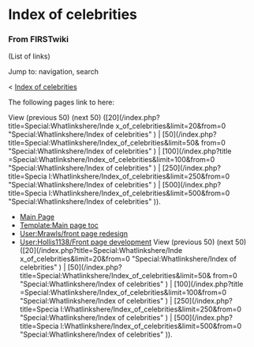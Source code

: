 # Index of celebrities

### From FIRSTwiki

(List of links)

Jump to: navigation, search

&lt; [Index of celebrities](/index.php?title=Index_of_celebrities&redirect=no
"Index of celebrities" )  

The following pages link to here:

View (previous 50) (next 50) ([20](/index.php?title=Special:Whatlinkshere/Inde
x_of_celebrities&limit=20&from=0 "Special:Whatlinkshere/Index of celebrities"
) | [50](/index.php?title=Special:Whatlinkshere/Index_of_celebrities&limit=50&
from=0 "Special:Whatlinkshere/Index of celebrities" ) | [100](/index.php?title
=Special:Whatlinkshere/Index_of_celebrities&limit=100&from=0
"Special:Whatlinkshere/Index of celebrities" ) | [250](/index.php?title=Specia
l:Whatlinkshere/Index_of_celebrities&limit=250&from=0
"Special:Whatlinkshere/Index of celebrities" ) | [500](/index.php?title=Specia
l:Whatlinkshere/Index_of_celebrities&limit=500&from=0
"Special:Whatlinkshere/Index of celebrities" )).

  * [Main Page](/index.php/Main_Page "Main Page" )
  * [Template:Main page toc](/index.php/Template:Main_page_toc "Template:Main page toc" )
  * [User:Mrawls/front page redesign](/index.php/User:Mrawls/front_page_redesign "User:Mrawls/front page redesign" )
  * [User:Hollis1138/Front page development](/index.php/User:Hollis1138/Front_page_development "User:Hollis1138/Front page development" )
View (previous 50) (next 50) ([20](/index.php?title=Special:Whatlinkshere/Inde
x_of_celebrities&limit=20&from=0 "Special:Whatlinkshere/Index of celebrities"
) | [50](/index.php?title=Special:Whatlinkshere/Index_of_celebrities&limit=50&
from=0 "Special:Whatlinkshere/Index of celebrities" ) | [100](/index.php?title
=Special:Whatlinkshere/Index_of_celebrities&limit=100&from=0
"Special:Whatlinkshere/Index of celebrities" ) | [250](/index.php?title=Specia
l:Whatlinkshere/Index_of_celebrities&limit=250&from=0
"Special:Whatlinkshere/Index of celebrities" ) | [500](/index.php?title=Specia
l:Whatlinkshere/Index_of_celebrities&limit=500&from=0
"Special:Whatlinkshere/Index of celebrities" )).

